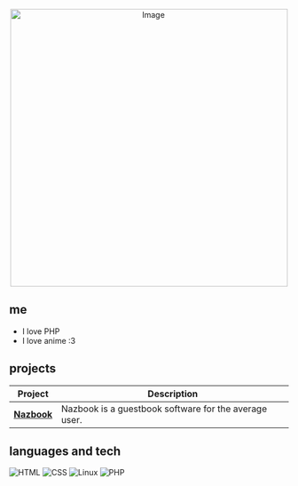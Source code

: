 <p align="center">
  <img src="https://github.com/user-attachments/assets/166667e6-a6c0-48b1-a696-98f9a88b291d" alt="Image" width="500">
</p>

## me

- I love PHP
- I love anime :3

## projects

| Project | Description |
|--------|-------------|
| [**Nazbook**](https://github.com/mr-ahner/nazbook) | Nazbook is a guestbook software for the average user. |

## languages and tech

![HTML](https://img.shields.io/badge/-HTML-333?style=flat&logo=html5)
![CSS](https://img.shields.io/badge/-CSS-333?style=flat&logo=css3)
![Linux](https://img.shields.io/badge/-Linux-333?style=flat&logo=linux)
![PHP](https://img.shields.io/badge/-PHP-333?style=flat&logo=php)

